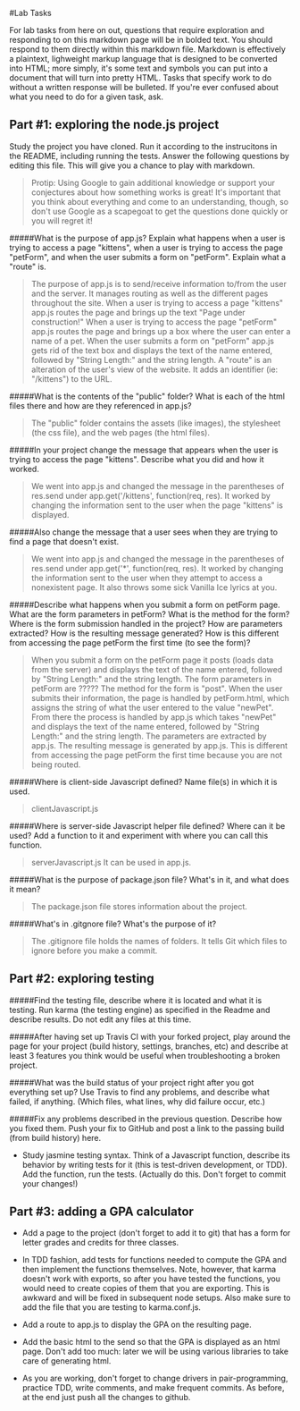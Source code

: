 #Lab Tasks

For lab tasks from here on out, questions that require exploration and responding to on this markdown page will be in bolded text. You should respond to them directly within this markdown file. Markdown is effectively a plaintext, lighweight markup language that is designed to be converted into HTML; more simply, it's some text and symbols you can put into a document that will turn into pretty HTML.
Tasks that specify work to do without a written response will be bulleted.
If you're ever confused about what you need to do for a given task, ask.

## Part #1: exploring the node.js project
Study the project you have cloned. Run it according to the instrucitons in the README, including running the tests. Answer the following questions by editing this file.  This will give you a chance to play with markdown.

> Protip: Using Google to gain additional knowledge or support your conjectures about how something works is great! It's important that you think about everything and come to an understanding, though, so don't use Google as a scapegoat to get the questions done quickly or you will regret it!

#####What is the purpose of app.js? Explain what happens when a user is trying to access a page "kittens", when a user is trying to access the page "petForm", and when the user submits a form on "petForm". Explain what a "route" is.

> The purpose of app.js is to send/receive information to/from the user and the server. It manages routing as well as the different pages throughout the site.
When a user is trying to access a page "kittens" app.js routes the page and brings up the text "Page under construction!"
When a user is trying to access the page "petForm" app.js routes the page and brings up a box where the user can enter a name of a pet.
When the user submits a form on "petForm" app.js gets rid of the text box and displays the text of the name entered, followed by "String Length:" and the string length.
A "route" is an alteration of the user's view of the website. It adds an identifier (ie: "/kittens") to the URL.

#####What is the contents of the "public" folder? What is each of the html files there and how are they referenced in app.js?

> The "public" folder contains the assets (like images), the stylesheet (the css file), and the web pages (the html files).

#####In your project change the message that appears when the user is trying to access the page "kittens". Describe what you did and how it worked.

> We went into app.js and changed the message in the parentheses of res.send under app.get('/kittens', function(req, res). It worked by changing the information sent to the user when the page "kittens" is displayed.

#####Also change the message that a user sees when they are trying to find a page that doesn't exist.

> We went into app.js and changed the message in the parentheses of res.send under app.get('*', function(req, res). It worked by changing the information sent to the user when they attempt to access a nonexistent page. It also throws some sick Vanilla Ice lyrics at you.

#####Describe what happens when you submit a form on petForm page. What are the form parameters in petForm? What is the method for the form? Where is the form submission handled in the project? How are parameters extracted? How is the resulting message generated? How is this different from accessing the page petForm the first time (to see the form)?

> When you submit a form on the petForm page it posts (loads data from the server) and displays the text of the name entered, followed by "String Length:" and the string length.
The form parameters in petForm are ?????
The method for the form is "post".
When the user submits their information, the page is handled by petForm.html, which assigns the string of what the user entered to the value "newPet". From there the process is handled by app.js which takes "newPet" and displays the text of the name entered, followed by "String Length:" and the string length.
The parameters are extracted by app.js.
The resulting message is generated by app.js.
This is different from accessing the page petForm the first time because you are not being routed.

#####Where is client-side Javascript defined? Name file(s) in which it is used.

> clientJavascript.js

#####Where is server-side Javascript helper file defined? Where can it be used? Add a function to it and experiment with where you can call this function.

> serverJavascript.js
It can be used in app.js.

#####What is the purpose of package.json file? What's in it, and what does it mean?

> The package.json file stores information about the project.

#####What's in .gitgnore file? What's the purpose of it?

> The .gitignore file holds the names of folders. It tells Git which files to ignore before you make a commit.

## Part #2: exploring testing

#####Find the testing file, describe where it is located and what it is testing. Run karma (the testing engine) as specified in the Readme and describe results. Do not edit any files at this time.

>

#####After having set up Travis CI with your forked project, play around the page for your project (build history, settings, branches, etc) and describe at least 3 features you think would be useful when troubleshooting a broken project.

#####What was the build status of your project right after you got everything set up? Use Travis to find any problems, and describe what failed, if anything. (Which files, what lines, why did failure occur, etc.)

#####Fix any problems described in the previous question. Describe how you fixed them. Push your fix to GitHub and post a link to the passing build (from build history) here.

- Study jasmine testing syntax. Think of a Javascript function, describe its behavior by writing tests for it (this is test-driven development, or TDD). Add the function, run the tests. (Actually do this. Don't forget to commit your changes!)

## Part #3: adding a GPA calculator

- Add a page to the project (don't forget to add it to git) that has a form for letter grades and credits for three classes.

- In TDD fashion, add tests for functions needed to compute the GPA and then implement the functions themselves. Note, however, that karma doesn't work with exports, so after you have tested the functions, you would need to create copies of them that you are exporting. This is awkward and will be fixed in subsequent node setups. Also make sure to add the file that you are testing to karma.conf.js.

- Add a route to app.js to display the GPA on the resulting page.

- Add the basic html to the send so that the GPA is displayed as an html page. Don't add too much: later we will be using various libraries to take care of generating html.

- As you are working, don't forget to change drivers in pair-programming, practice TDD, write comments, and make frequent commits. As before, at the end just push all the changes to github.

